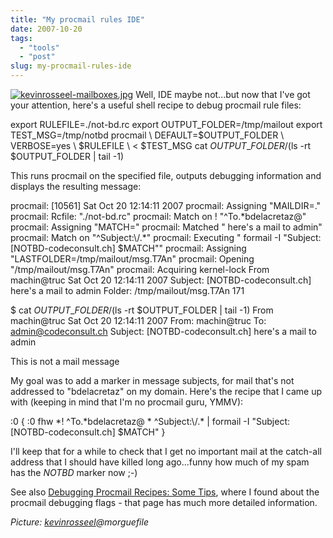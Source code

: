 ```yaml
---
title: "My procmail rules IDE"
date: 2007-10-20
tags: 
  - "tools"
  - "post"
slug: my-procmail-rules-ide
---
```


[![kevinrosseel-mailboxes.jpg](http://codeconsult.ch/bertrand/archives/images/kevinrosseel-mailboxes.jpg)](http://www.procmail.org/) Well, IDE maybe not...but now that I've got your attention, here's a useful shell recipe to debug procmail rule files:

export RULEFILE=./not-bd.rc
export OUTPUT\_FOLDER=/tmp/mailout
export TEST\_MSG=/tmp/notbd
procmail \\
DEFAULT=$OUTPUT\_FOLDER \\
VERBOSE=yes \\
$RULEFILE \\
< $TEST\_MSG
cat $OUTPUT\_FOLDER/$(ls -rt $OUTPUT\_FOLDER | tail -1)

This runs procmail on the specified file, outputs debugging information and displays the resulting message:

procmail: \[10561\] Sat Oct 20 12:14:11 2007
procmail: Assigning "MAILDIR=."
procmail: Rcfile: "./not-bd.rc"
procmail: Match on ! "^To.\*bdelacretaz@"
procmail: Assigning "MATCH="
procmail: Matched " here's a mail to admin"
procmail: Match on "^Subject:\\/.\*"
procmail: Executing " formail -I "Subject: \[NOTBD-codeconsult.ch\] $MATCH""
procmail: Assigning "LASTFOLDER=/tmp/mailout/msg.T7An"
procmail: Opening "/tmp/mailout/msg.T7An"
procmail: Acquiring kernel-lock
From machin@truc  Sat Oct 20 12:14:11 2007
Subject: \[NOTBD-codeconsult.ch\]  here's a mail to admin
Folder: /tmp/mailout/msg.T7An                                             171

$ cat $OUTPUT\_FOLDER/$(ls -rt $OUTPUT\_FOLDER | tail -1)
From machin@truc  Sat Oct 20 12:14:11 2007
From: machin@truc
To: admin@codeconsult.ch
Subject: \[NOTBD-codeconsult.ch\]  here's a mail to admin

This is not a mail message

My goal was to add a marker in message subjects, for mail that's not addressed to "bdelacretaz" on my domain. Here's the recipe that I came up with (keeping in mind that I'm no procmail guru, YMMV):

:0
{
:0 fhw
\*! ^To.\*bdelacretaz@
\* ^Subject:\\/.\*
| formail -I "Subject: \[NOTBD-codeconsult.ch\] $MATCH"
}

I'll keep that for a while to check that I get no important mail at the catch-all address that I should have killed long ago...funny how much of my spam has the _NOTBD_ marker now ;-)

See also [Debugging Procmail Recipes: Some Tips](http://partmaps.org/era/mail/procmail-debug.html), where I found about the procmail debugging flags - that page has much more detailed information.

_Picture: [kevinrosseel](http://morguefile.com/archive/?display=185671&)@morguefile_
